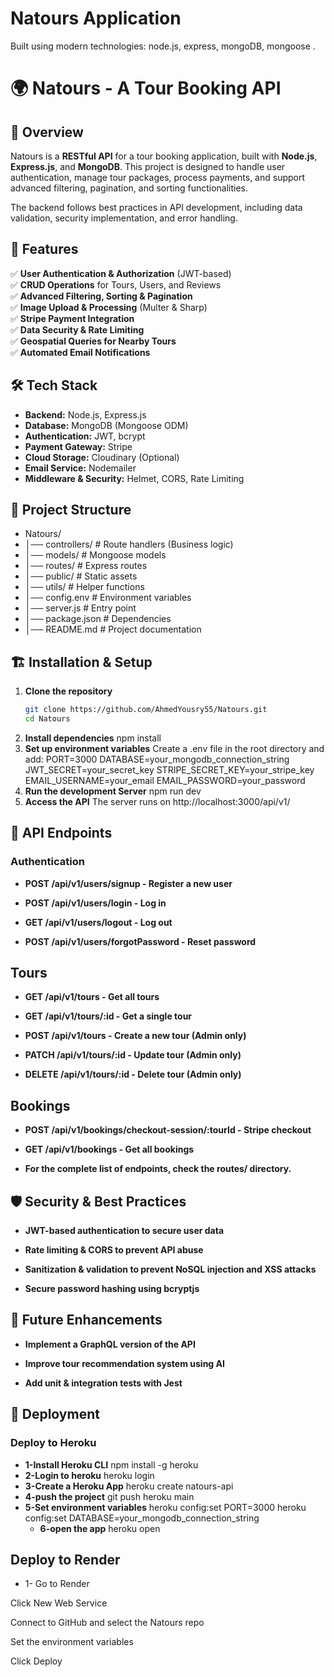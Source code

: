# Natours Application

Built using modern technologies: node.js, express, mongoDB, mongoose .

# 🌍 Natours - A Tour Booking API  

## 📌 Overview  

Natours is a **RESTful API** for a tour booking application, built with **Node.js**, **Express.js**, and **MongoDB**. This project is designed to handle user authentication, manage tour packages, process payments, and support advanced filtering, pagination, and sorting functionalities.  

The backend follows best practices in API development, including data validation, security implementation, and error handling.  

## 🚀 Features  

✅ **User Authentication & Authorization** (JWT-based)  
✅ **CRUD Operations** for Tours, Users, and Reviews  
✅ **Advanced Filtering, Sorting & Pagination**  
✅ **Image Upload & Processing** (Multer & Sharp)  
✅ **Stripe Payment Integration**  
✅ **Data Security & Rate Limiting**  
✅ **Geospatial Queries for Nearby Tours**  
✅ **Automated Email Notifications**  

## 🛠️ Tech Stack  

- **Backend:** Node.js, Express.js  
- **Database:** MongoDB (Mongoose ODM)  
- **Authentication:** JWT, bcrypt  
- **Payment Gateway:** Stripe  
- **Cloud Storage:** Cloudinary (Optional)  
- **Email Service:** Nodemailer  
- **Middleware & Security:** Helmet, CORS, Rate Limiting  

## 📂 Project Structure  

- Natours/
- │── controllers/      # Route handlers (Business logic)
- │── models/           # Mongoose models
- │── routes/           # Express routes
- │── public/           # Static assets
- │── utils/            # Helper functions
- │── config.env        # Environment variables
- │── server.js         # Entry point
- │── package.json      # Dependencies
- │── README.md         # Project documentation


## 🏗️ Installation & Setup  

1. **Clone the repository**  
   ```sh
   git clone https://github.com/AhmedYousry55/Natours.git
   cd Natours
2. **Install dependencies**
   npm install
3. **Set up environment variables**
   Create a .env file in the root directory and add:
   PORT=3000
   DATABASE=your_mongodb_connection_string
   JWT_SECRET=your_secret_key
   STRIPE_SECRET_KEY=your_stripe_key
   EMAIL_USERNAME=your_email
   EMAIL_PASSWORD=your_password
4. **Run the development Server**
   npm run dev
5. **Access the API**
   The server runs on http://localhost:3000/api/v1/

## 🔗 API Endpoints
### Authentication
- **POST /api/v1/users/signup - Register a new user**

- **POST /api/v1/users/login - Log in**

- **GET /api/v1/users/logout - Log out**

- **POST /api/v1/users/forgotPassword - Reset password**

## Tours
- **GET /api/v1/tours - Get all tours**

- **GET /api/v1/tours/:id - Get a single tour**

- **POST /api/v1/tours - Create a new tour (Admin only)**

- **PATCH /api/v1/tours/:id - Update tour (Admin only)**

- **DELETE /api/v1/tours/:id - Delete tour (Admin only)**

## Bookings
- **POST /api/v1/bookings/checkout-session/:tourId - Stripe checkout**

- **GET /api/v1/bookings - Get all bookings**

- **For the complete list of endpoints, check the routes/ directory.**

## 🛡️ Security & Best Practices
- **JWT-based authentication to secure user data**

- **Rate limiting & CORS to prevent API abuse**

- **Sanitization & validation to prevent NoSQL injection and XSS attacks**

- **Secure password hashing using bcryptjs**

## 🎯 Future Enhancements
- **Implement a GraphQL version of the API**

- **Improve tour recommendation system using AI**

- **Add unit & integration tests with Jest**

## 🚀 Deployment
### Deploy to Heroku
- **1-Install Heroku CLI**
npm install -g heroku
- **2-Login to heroku**
heroku login
- **3-Create a Heroku App**
heroku create natours-api
- **4-push the project**
  git push heroku main
- **5-Set environment variables**
  heroku config:set PORT=3000
  heroku config:set DATABASE=your_mongodb_connection_string
  - **6-open the app**
  heroku open

## Deploy to Render
- 1- Go to Render

Click New Web Service

Connect to GitHub and select the Natours repo

Set the environment variables

Click Deploy







